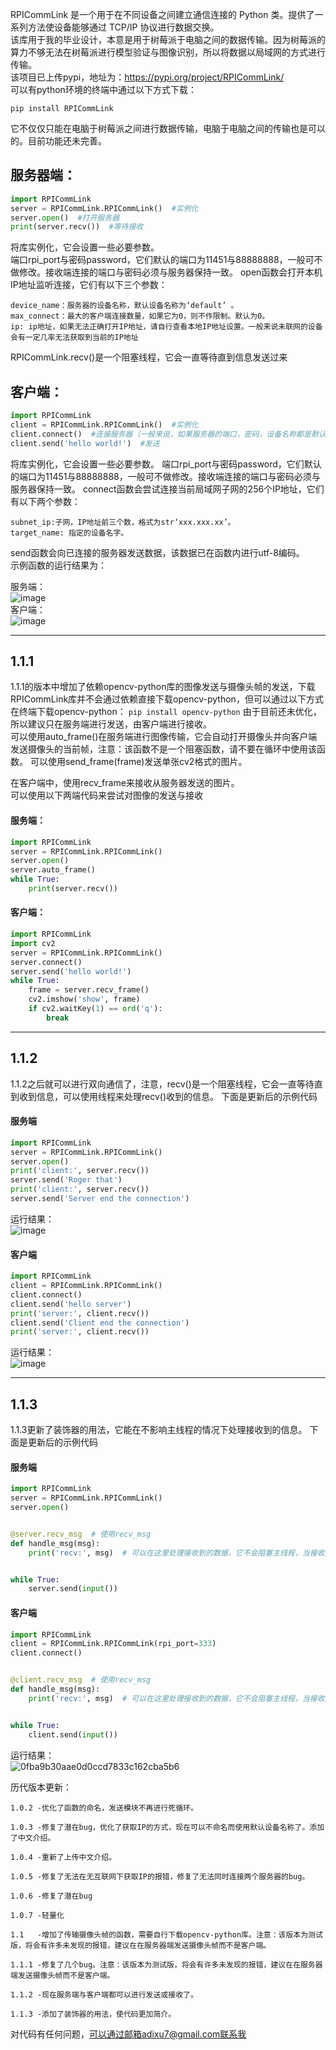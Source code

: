 RPICommLink 是一个用于在不同设备之间建立通信连接的 Python 类。提供了一系列方法使设备能够通过 TCP/IP 协议进行数据交换。  
该库用于我的毕业设计，本意是用于树莓派于电脑之间的数据传输。因为树莓派的算力不够无法在树莓派进行模型验证与图像识别，所以将数据以局域网的方式进行传输。  
该项目已上传pypi，地址为：https://pypi.org/project/RPICommLink/  
可以有python环境的终端中通过以下方式下载：

```pip install RPICommLink```

它不仅仅只能在电脑于树莓派之间进行数据传输，电脑于电脑之间的传输也是可以的。目前功能还未完善。  
## 服务器端：
```python
import RPICommLink
server = RPICommLink.RPICommLink()  #实例化
server.open()  #打开服务器
print(server.recv())  #等待接收
```

将库实例化，它会设置一些必要参数。  
端口rpi_port与密码password，它们默认的端口为11451与88888888，一般可不做修改。接收端连接的端口与密码必须与服务器保持一致。
open函数会打开本机IP地址监听连接，它们有以下三个参数：  
```
device_name：服务器的设备名称，默认设备名称为‘default’ 。
max_connect：最大的客户端连接数量，如果它为0，则不作限制。默认为0。  
ip: ip地址，如果无法正确打开IP地址，请自行查看本地IP地址设置。一般来说未联网的设备会有一定几率无法获取到当前的IP地址
```
RPICommLink.recv()是一个阻塞线程，它会一直等待直到信息发送过来  

## 客户端：
```python
import RPICommLink
client = RPICommLink.RPICommLink()  #实例化
client.connect()  #连接服务器（一般来说，如果服务器的端口，密码，设备名称都是默认的，则不作修改）
client.send('hello world!')  #发送
```
将库实例化，它会设置一些必要参数。
端口rpi_port与密码password，它们默认的端口为11451与88888888，一般可不做修改。接收端连接的端口与密码必须与服务器保持一致。
connect函数会尝试连接当前局域网子网的256个IP地址，它们有以下两个参数：  
```
subnet_ip:子网，IP地址前三个数，格式为str‘xxx.xxx.xx’。
target_name: 指定的设备名字。
```
send函数会向已连接的服务器发送数据，该数据已在函数内进行utf-8编码。  
示例函数的运行结果为： 


服务端：  
![image](https://github.com/adixu7/RPICommLink/assets/169100555/c2c5184c-d4fd-4ad3-bbc4-efc893816257)   
客户端：  
![image](https://github.com/adixu7/RPICommLink/assets/169100555/d2c8477a-1992-4d13-9b59-c0c3e7566849)  

****
## 1.1.1

1.1.1的版本中增加了依赖opencv-python库的图像发送与摄像头帧的发送，下载RPICommLink库并不会通过依赖直接下载opencv-python，但可以通过以下方式在终端下载opencv-python：
```pip install opencv-python```
由于目前还未优化，所以建议只在服务端进行发送，由客户端进行接收。  
可以使用auto_frame()在服务端进行图像传输，它会自动打开摄像头并向客户端发送摄像头的当前帧，注意：该函数不是一个阻塞函数，请不要在循环中使用该函数。
可以使用send_frame(frame)发送单张cv2格式的图片。  

在客户端中，使用recv_frame来接收从服务器发送的图片。  
可以使用以下两端代码来尝试对图像的发送与接收
#### 服务端：
```python
import RPICommLink
server = RPICommLink.RPICommLink()
server.open()
server.auto_frame()
while True:
    print(server.recv())
```

#### 客户端：
```python
import RPICommLink
import cv2
server = RPICommLink.RPICommLink()
server.connect()
server.send('hello world!')
while True:
    frame = server.recv_frame()
    cv2.imshow('show', frame)
    if cv2.waitKey(1) == ord('q'):
        break
```


****
## 1.1.2

1.1.2之后就可以进行双向通信了，注意，recv()是一个阻塞线程，它会一直等待直到收到信息，可以使用线程来处理recv()收到的信息。
下面是更新后的示例代码
#### 服务端
```python
import RPICommLink
server = RPICommLink.RPICommLink()
server.open()
print('client:', server.recv())
server.send('Roger that')
print('client:', server.recv())
server.send('Server end the connection')
```
运行结果：  
![image](https://github.com/adixu7/RPICommLink/assets/169100555/bbd953e4-a192-4470-b590-f6f336950777)

#### 客户端
```python
import RPICommLink
client = RPICommLink.RPICommLink()
client.connect()
client.send('hello server')
print('server:', client.recv())
client.send('Client end the connection')
print('server:', client.recv())
```
运行结果：  
![image](https://github.com/adixu7/RPICommLink/assets/169100555/2338c498-d69d-4919-b1c4-71b0c622253a)

****
## 1.1.3

1.1.3更新了装饰器的用法，它能在不影响主线程的情况下处理接收到的信息。
下面是更新后的示例代码
#### 服务端
```python
import RPICommLink
server = RPICommLink.RPICommLink()
server.open()


@server.recv_msg  # 使用recv_msg
def handle_msg(msg):
    print('recv:', msg)  # 可以在这里处理接收到的数据，它不会阻塞主线程，当接收到数据时，它会运行一次并传参给msg


while True:
    server.send(input())

```
#### 客户端
```python
import RPICommLink
client = RPICommLink.RPICommLink(rpi_port=333)
client.connect()


@client.recv_msg  # 使用recv_msg
def handle_msg(msg):
    print('recv:', msg)  # 可以在这里处理接收到的数据，它不会阻塞主线程，当接收到数据时，它会运行一次并传参给msg


while True:
    client.send(input())

```
运行结果：  
![0fba9b30aae0d0ccd7833c162cba5b6](https://github.com/adixu7/RPICommLink/assets/169100555/b0b37fbb-60d2-4444-a962-24856316c8d2)


历代版本更新：

	1.0.2 -优化了函数的命名，发送模块不再进行死循环。
 
	1.0.3 -修复了潜在bug，优化了获取IP的方式，现在可以不命名而使用默认设备名称了。添加了中文介绍。
 
	1.0.4 -重新了上传中文介绍。
 
	1.0.5 -修复了无法在无互联网下获取IP的报错，修复了无法同时连接两个服务器的bug。
 
	1.0.6 -修复了潜在bug
 
	1.0.7 -轻量化
 
	1.1   -增加了传输摄像头帧的函数，需要自行下载opencv-python库。注意：该版本为测试版，将会有许多未发现的报错，建议在在服务器端发送摄像头帧而不是客户端。
 
	1.1.1 -修复了几个bug。注意：该版本为测试版，将会有许多未发现的报错，建议在在服务器端发送摄像头帧而不是客户端。

 	1.1.2 -现在服务端与客户端都可以进行发送或接收了。

  	1.1.3 -添加了装饰器的用法，使代码更加简介。

 对代码有任何问题，可以通过邮箱adixu7@gmail.com联系我
